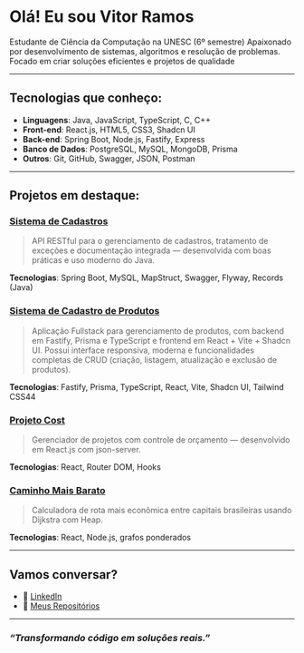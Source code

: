#  Olá! Eu sou Vitor Ramos

Estudante de Ciência da Computação na UNESC (6º semestre)
Apaixonado por desenvolvimento de sistemas, algoritmos e resolução de problemas.
Focado em criar soluções eficientes e projetos de qualidade  

---

##  Tecnologias que conheço:

- **Linguagens**: Java, JavaScript, TypeScript, C, C++
- **Front-end**: React.js, HTML5, CSS3, Shadcn UI
- **Back-end**: Spring Boot, Node.js, Fastify, Express
- **Banco de Dados**: PostgreSQL, MySQL, MongoDB, Prisma
- **Outros**: Git, GitHub, Swagger, JSON, Postman

---

##  Projetos em destaque:

### [Sistema de Cadastros](https://github.com/vitor-sramos/Sistema-de-Cadastros)
>  API RESTful para o gerenciamento de cadastros, tratamento de exceções e documentação integrada — desenvolvida com boas práticas e uso moderno do Java.

**Tecnologias**: Spring Boot, MySQL, MapStruct, Swagger, Flyway, Records (Java)

### [Sistema de Cadastro de Produtos](https://github.com/vitor-sramos/Sistema-para-controle-de-produtos-)
> Aplicação Fullstack para gerenciamento de produtos, com backend em Fastify, Prisma e TypeScript e frontend em React + Vite + Shadcn UI. Possui interface responsiva, moderna e funcionalidades completas de CRUD (criação, listagem, atualização e exclusão de produtos).
>
**Tecnologias**: Fastify, Prisma, TypeScript, React, Vite, Shadcn UI, Tailwind CSS44

###  [Projeto Cost](https://github.com/vitor-sramos/Projeto-Costs)  
> Gerenciador de projetos com controle de orçamento — desenvolvido em React.js com json-server.
>
**Tecnologias**: React, Router DOM, Hooks

###  [Caminho Mais Barato](https://github.com/vitor-sramos/caminho-mais-barato)  
> Calculadora de rota mais econômica entre capitais brasileiras usando Dijkstra com Heap.
>
**Tecnologias**: React, Node.js, grafos ponderados

---

##  Vamos conversar?

- 💼 [LinkedIn](https://www.linkedin.com/in/vitor-ramos-934302349/)
- 📂 [Meus Repositórios](https://github.com/vitor-sramos)

---

###  *“Transformando código em soluções reais.”*
